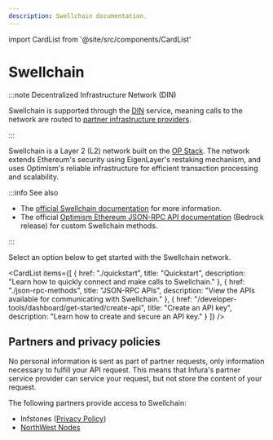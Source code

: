 ```yaml
---
description: Swellchain documentation.
---
```


import CardList from '@site/src/components/CardList'

# Swellchain

:::note Decentralized Infrastructure Network (DIN)

Swellchain is supported through the [DIN](https://www.infura.io/solutions/decentralized-infrastructure-service) service,
meaning calls to the network are routed to [partner infrastructure providers](#partners-and-privacy-policies).

:::

Swellchain is a Layer 2 (L2) network built on the [OP Stack](https://docs.optimism.io/stack/getting-started#the-op-stack-today).
The network extends Ethereum's security using EigenLayer's restaking mechanism, and uses Optimism's reliable
infrastructure for efficient transaction processing and scalability.

:::info See also

- The [official Swellchain documentation](https://build.swellnetwork.io/) for more information.
- The official
[Optimism Ethereum JSON-RPC API documentation](https://docs.optimism.io/builders/node-operators/json-rpc)
(Bedrock release) for custom Swellchain methods.

:::

Select an option below to get started with the Swellchain network.

<CardList
  items={[
    {
      href: "./quickstart",
      title: "Quickstart",
      description: "Learn how to quickly connect and make calls to Swellchain."
    },
    {
      href: "./json-rpc-methods",
      title: "JSON-RPC APIs",
      description: "View the APIs available for communicating with Swellchain."
    },
    {
      href: "/developer-tools/dashboard/get-started/create-api",
      title: "Create an API key",
      description: "Learn how to create and secure an API key."
    }
  ]}
/>

## Partners and privacy policies

No personal information is sent as part of partner requests, only information necessary to fulfill your API request. This means that Infura's partner service provider can service your request, but not store the content of your request.

The following partners provide access to Swellchain:
- Infstones ([Privacy Policy](https://infstones.com/terms/privacy-notice))
- [NorthWest Nodes](https://northwestnodes.com/)